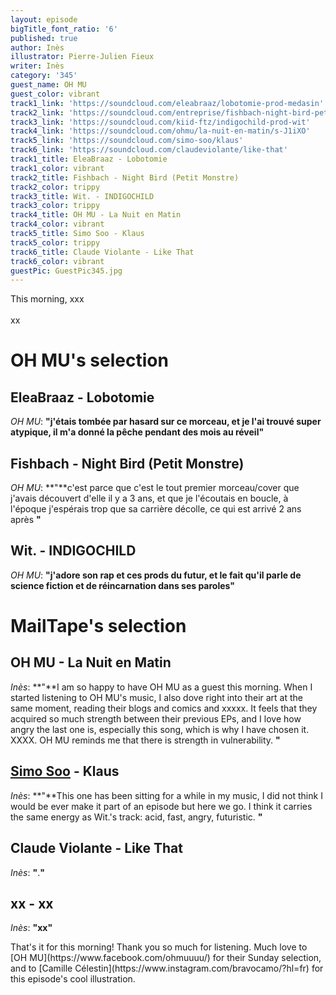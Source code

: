 ```yaml
---
layout: episode
bigTitle_font_ratio: '6'
published: true
author: Inès
illustrator: Pierre-Julien Fieux
writer: Inès
category: '345'
guest_name: OH MU
guest_color: vibrant
track1_link: 'https://soundcloud.com/eleabraaz/lobotomie-prod-medasin'
track2_link: 'https://soundcloud.com/entreprise/fishbach-night-bird-petit-monstre-1'
track3_link: 'https://soundcloud.com/kiid-ftz/indigochild-prod-wit'
track4_link: 'https://soundcloud.com/ohmu/la-nuit-en-matin/s-J1iXO'
track5_link: 'https://soundcloud.com/simo-soo/klaus'
track6_link: 'https://soundcloud.com/claudeviolante/like-that'
track1_title: EleaBraaz - Lobotomie
track1_color: vibrant
track2_title: Fishbach - Night Bird (Petit Monstre)
track2_color: trippy
track3_title: Wit. - INDIGOCHILD
track3_color: trippy
track4_title: OH MU - La Nuit en Matin
track4_color: vibrant
track5_title: Simo Soo - Klaus
track5_color: trippy
track6_title: Claude Violante - Like That
track6_color: vibrant
guestPic: GuestPic345.jpg
---
```

<p id="introduction">This morning, xxx
<br><br>
xx  
</p>

 
# OH MU's selection

## EleaBraaz - Lobotomie
_OH MU_: **"**j'étais tombée par hasard sur ce morceau, et je l'ai trouvé super atypique, il m'a donné la pêche pendant des mois au réveil**"**

## Fishbach - Night Bird (Petit Monstre)
_OH MU_: **"**c'est parce que c'est le tout premier morceau/cover que j'avais découvert d'elle il y a 3 ans, et que je l'écoutais en boucle, à l'époque j'espérais trop que sa carrière décolle, ce qui est arrivé 2 ans après
**"**

## Wit. - INDIGOCHILD
_OH MU_: **"**j'adore son rap et ces prods du futur, et le fait qu'il parle de science fiction et de réincarnation dans ses paroles**"** 


# MailTape's selection

## OH MU - La Nuit en Matin 
_Inès_: **"**I am so happy to have OH MU as a guest this morning. When I started listening to OH MU's music, I also dove right into their art at the same moment, reading their blogs and comics and xxxxx. It feels that they acquired so much strength between their previous EPs, and I love how angry the last one is, especially this song, which is why I have chosen it. XXXX.  OH MU reminds me that there is strength in vulnerability. **"**

## [Simo Soo](https://www.facebook.com/simosoo/) - Klaus 
_Inès_: **"**This one has been sitting for a while in my music, I did not think I would be ever make it part of an episode but here we go. I think it carries the same energy as Wit.'s track: acid, fast, angry, futuristic. **"**

## Claude Violante - Like That
_Inès_: **"**.**"**

## xx - xx
_Inès_: **"**xx**"**


<p id="outroduction">That's it for this morning! Thank you so much for listening. Much love to [OH MU](https://www.facebook.com/ohmuuuu/) for their Sunday selection, and to [Camille Célestin](https://www.instagram.com/bravocamo/?hl=fr) for this episode's cool illustration.</p>